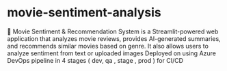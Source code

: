 # movie-sentiment-analysis
🚀 Movie Sentiment &amp; Recommendation System is a Streamlit-powered web application that analyzes movie reviews, provides AI-generated summaries, and recommends similar movies based on genre. It also allows users to analyze sentiment from text or uploaded images 
Deployed on using Azure DevOps pipeline in 4 stages ( dev, qa , stage , prod ) for CI/CD 